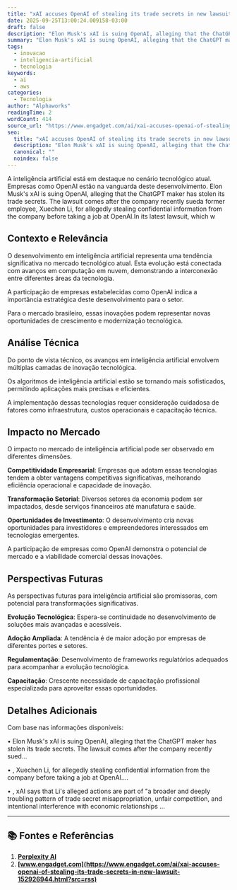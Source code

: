 ```yaml
---
title: "xAI accuses OpenAI of stealing its trade secrets in new lawsuit"
date: 2025-09-25T13:00:24.009158-03:00
draft: false
description: "Elon Musk's xAI is suing OpenAI, alleging that the ChatGPT maker has stolen its trade secrets. The lawsuit comes after the company recently sueda former empl..."
summary: "Elon Musk's xAI is suing OpenAI, alleging that the ChatGPT maker has stolen its trade secrets. The lawsuit comes after the company recently sueda former empl..."
tags:
  - inovacao
  - inteligencia-artificial
  - tecnologia
keywords:
  - ai
  - aws
categories:
  - Tecnologia
author: "Alphaworks"
readingTime: 2
wordCount: 414
source_url: "https://www.engadget.com/ai/xai-accuses-openai-of-stealing-its-trade-secrets-in-new-lawsuit-152926944.html?src=rss"
seo:
  title: "xAI accuses OpenAI of stealing its trade secrets in new lawsuit"
  description: "Elon Musk's xAI is suing OpenAI, alleging that the ChatGPT maker has stolen its trade secrets. The lawsuit comes after the company recently sueda former empl..."
  canonical: ""
  noindex: false
---
```


A inteligência artificial está em destaque no cenário tecnológico atual. Empresas como OpenAI estão na vanguarda deste desenvolvimento. Elon Musk's xAI is suing OpenAI, alleging that the ChatGPT maker has stolen its trade secrets. The lawsuit comes after the company recently sueda former employee, Xuechen Li, for allegedly stealing confidential information from the company before taking a job at OpenAI.In its latest lawsuit, which w

## Contexto e Relevância

O desenvolvimento em inteligência artificial representa uma tendência significativa no mercado tecnológico atual. Esta evolução está conectada com avanços em computação em nuvem, demonstrando a interconexão entre diferentes áreas da tecnologia.

A participação de empresas estabelecidas como OpenAI indica a importância estratégica deste desenvolvimento para o setor.

Para o mercado brasileiro, essas inovações podem representar novas oportunidades de crescimento e modernização tecnológica.
## Análise Técnica

Do ponto de vista técnico, os avanços em inteligência artificial envolvem múltiplas camadas de inovação tecnológica.

Os algoritmos de inteligência artificial estão se tornando mais sofisticados, permitindo aplicações mais precisas e eficientes. 

A implementação dessas tecnologias requer consideração cuidadosa de fatores como infraestrutura, custos operacionais e capacitação técnica.
## Impacto no Mercado

O impacto no mercado de inteligência artificial pode ser observado em diferentes dimensões.

**Competitividade Empresarial**: Empresas que adotam essas tecnologias tendem a obter vantagens competitivas significativas, melhorando eficiência operacional e capacidade de inovação.

**Transformação Setorial**: Diversos setores da economia podem ser impactados, desde serviços financeiros até manufatura e saúde.

**Oportunidades de Investimento**: O desenvolvimento cria novas oportunidades para investidores e empreendedores interessados em tecnologias emergentes.

A participação de empresas como OpenAI demonstra o potencial de mercado e a viabilidade comercial dessas inovações.
## Perspectivas Futuras

As perspectivas futuras para inteligência artificial são promissoras, com potencial para transformações significativas.

**Evolução Tecnológica**: Espera-se continuidade no desenvolvimento de soluções mais avançadas e acessíveis.

**Adoção Ampliada**: A tendência é de maior adoção por empresas de diferentes portes e setores.

**Regulamentação**: Desenvolvimento de frameworks regulatórios adequados para acompanhar a evolução tecnológica.

**Capacitação**: Crescente necessidade de capacitação profissional especializada para aproveitar essas oportunidades.
## Detalhes Adicionais

Com base nas informações disponíveis:

• Elon Musk's xAI is suing OpenAI, alleging that the ChatGPT maker has stolen its trade secrets. The lawsuit comes after the company recently sued...

• , Xuechen Li, for allegedly stealing confidential information from the company before taking a job at OpenAI....

• , xAI says that Li's alleged actions are part of "a broader and deeply troubling pattern of trade secret misappropriation, unfair competition, and intentional interference with economic relationships ...



---

## 📚 Fontes e Referências

1. **[Perplexity AI](https://www.perplexity.ai/)**
2. **[www.engadget.com](https://www.engadget.com/ai/xai-accuses-openai-of-stealing-its-trade-secrets-in-new-lawsuit-152926944.html?src=rss)**
